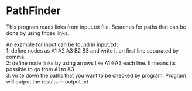 # PathFinder
This program reads links from input.txt file. Searches for paths that can be done by using those links.

An example for input can be found in input.txt:\
  1: define nodes as A1 A2 A3 B2 B3 and write it on first line separated by comma.\
  2: define node links by using arrows like A1->A3 each line. It means its possible to go from A1 to A3\
  3: write down the paths that you want to be checked by program. Program will output the results in output.txt 
